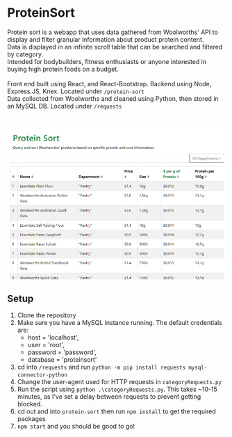 # ProteinSort

Protein sort is a webapp that uses data gathered from Woolworths' API to display and filter
granular information about product protein content.
<br>
Data is displayed in an infinite scroll table that can be searched and filtered by category. 
<br>
Intended for bodybuilders, fitness enthusiasts or anyone interested in buying high protein foods on a budget.
<br> 
<br>
Front end built using React, and React-Bootstrap. Backend using Node, Express.JS, Knex. Located under `/protein-sort`
<br>
Data collected from Woolworths and cleaned using Python, then stored in an MySQL DB. Located under `/requests`
<br><br>

![](demo.gif)

## Setup
1. Clone the repository 
2. Make sure you have a MySQL instance running. The default credentials are: 
    - host = 'localhost',
    - user = 'root',
    - password = 'password',
    - database = 'proteinsort'
3. cd into `/requests` and run `python -m pip install requests mysql-connector-python`
4. Change the user-agent used for HTTP requests in `categoryRequests.py`
5. Run the script using `python .\categoryRequests.py`. This takes ~10-15 minutes, as I've set a delay between requests to prevent getting blocked.
6. cd out and into `protein-sort` then run `npm install` to get the required packages
7. `npm start` and you should be good to go!
